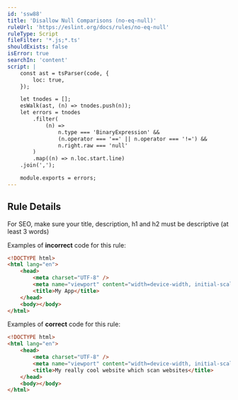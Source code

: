 ```yaml
---
id: 'ssw88'
title: 'Disallow Null Comparisons (no-eq-null)'
ruleUrl: 'https://eslint.org/docs/rules/no-eq-null'
ruleType: Script
fileFilter: '*.js;*.ts'
shouldExists: false
isError: true
searchIn: 'content'
script: |
    const ast = tsParser(code, {
        loc: true,
    });

    let tnodes = [];
    esWalk(ast, (n) => tnodes.push(n));
    let errors = tnodes
        .filter(
            (n) =>
                n.type === 'BinaryExpression' &&
                (n.operator === '==' || n.operator === '!=') &&
                n.right.raw === 'null'
        )
        .map((n) => n.loc.start.line)
    .join(',');

    module.exports = errors;
---
```


## Rule Details

For SEO, make sure your title, description, h1 and h2 must be descriptive (at least 3 words)

Examples of **incorrect** code for this rule:

```html
<!DOCTYPE html>
<html lang="en">
	<head>
		<meta charset="UTF-8" />
		<meta name="viewport" content="width=device-width, initial-scale=1.0" />
		<title>My App</title>
	</head>
	<body></body>
</html>
```

Examples of **correct** code for this rule:

```html
<!DOCTYPE html>
<html lang="en">
	<head>
		<meta charset="UTF-8" />
		<meta name="viewport" content="width=device-width, initial-scale=1.0" />
		<title>My really cool website which scan websites</title>
	</head>
	<body></body>
</html>
```
